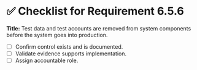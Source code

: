 # ✅ Checklist for Requirement 6.5.6

**Title:** Test data and test accounts are removed from system components before the system goes into production.

- [ ] Confirm control exists and is documented.
- [ ] Validate evidence supports implementation.
- [ ] Assign accountable role.
